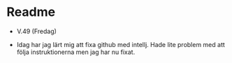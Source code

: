 
# Readme

* V.49 (Fredag)

* Idag har jag lärt mig att fixa github med intellj.
Hade lite problem med att följa instruktionerna men jag har nu fixat.

